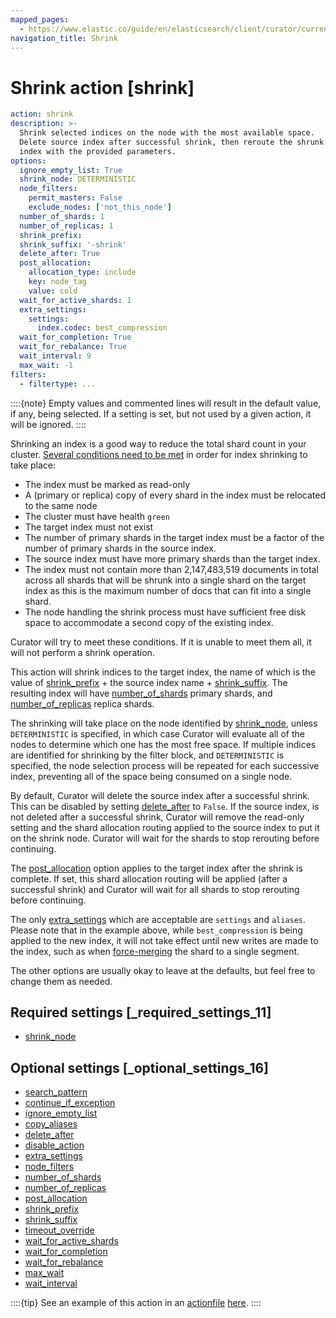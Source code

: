 ```yaml
---
mapped_pages:
  - https://www.elastic.co/guide/en/elasticsearch/client/curator/current/shrink.html
navigation_title: Shrink
---
```


# Shrink action [shrink]

```yaml
action: shrink
description: >-
  Shrink selected indices on the node with the most available space.
  Delete source index after successful shrink, then reroute the shrunk
  index with the provided parameters.
options:
  ignore_empty_list: True
  shrink_node: DETERMINISTIC
  node_filters:
    permit_masters: False
    exclude_nodes: ['not_this_node']
  number_of_shards: 1
  number_of_replicas: 1
  shrink_prefix:
  shrink_suffix: '-shrink'
  delete_after: True
  post_allocation:
    allocation_type: include
    key: node_tag
    value: cold
  wait_for_active_shards: 1
  extra_settings:
    settings:
      index.codec: best_compression
  wait_for_completion: True
  wait_for_rebalance: True
  wait_interval: 9
  max_wait: -1
filters:
  - filtertype: ...
```

::::{note}
Empty values and commented lines will result in the default value, if any, being selected.  If a setting is set, but not used by a given action, it will be ignored.
::::


Shrinking an index is a good way to reduce the total shard count in your cluster. [Several conditions need to be met](https://www.elastic.co/docs/api/doc/elasticsearch/operation/operation-indices-shrink) in order for index shrinking to take place:

* The index must be marked as read-only
* A (primary or replica) copy of every shard in the index must be relocated to the same node
* The cluster must have health `green`
* The target index must not exist
* The number of primary shards in the target index must be a factor of the number of primary shards in the source index.
* The source index must have more primary shards than the target index.
* The index must not contain more than 2,147,483,519 documents in total across all shards that will be shrunk into a single shard on the target index as this is the maximum number of docs that can fit into a single shard.
* The node handling the shrink process must have sufficient free disk space to accommodate a second copy of the existing index.

Curator will try to meet these conditions.  If it is unable to meet them all, it will not perform a shrink operation.

This action will shrink indices to the target index, the name of which is the value of [shrink_prefix](/reference/option_shrink_prefix.md) + the source index name + [shrink_suffix](/reference/option_shrink_suffix.md). The resulting index will have [number_of_shards](/reference/option_number_of_shards.md) primary shards, and [number_of_replicas](/reference/option_number_of_replicas.md) replica shards.

The shrinking will take place on the node identified by [shrink_node](/reference/option_shrink_node.md), unless `DETERMINISTIC` is specified, in which case Curator will evaluate all of the nodes to determine which one has the most free space.  If multiple indices are identified for shrinking by the filter block, and `DETERMINISTIC` is specified, the node selection process will be repeated for each successive index, preventing all of the space being consumed on a single node.

By default, Curator will delete the source index after a successful shrink. This can be disabled by setting [delete_after](/reference/option_delete_after.md) to `False`.  If the source index, is not deleted after a successful shrink, Curator will remove the read-only setting and the shard allocation routing applied to the source index to put it on the shrink node.  Curator will wait for the shards to stop rerouting before continuing.

The [post_allocation](/reference/option_post_allocation.md) option applies to the target index after the shrink is complete.  If set, this shard allocation routing will be applied (after a successful shrink) and Curator will wait for all shards to stop rerouting before continuing.

The only [extra_settings](/reference/option_extra_settings.md) which are acceptable are `settings` and `aliases`. Please note that in the example above, while `best_compression` is being applied to the new index, it will not take effect until new writes are made to the index, such as when [force-merging](/reference/forcemerge.md) the shard to a single segment.

The other options are usually okay to leave at the defaults, but feel free to change them as needed.

## Required settings [_required_settings_11]

* [shrink_node](/reference/option_shrink_node.md)


## Optional settings [_optional_settings_16]

* [search_pattern](/reference/option_search_pattern.md)
* [continue_if_exception](/reference/option_continue.md)
* [ignore_empty_list](/reference/option_ignore_empty.md)
* [copy_aliases](/reference/option_copy_aliases.md)
* [delete_after](/reference/option_delete_after.md)
* [disable_action](/reference/option_disable.md)
* [extra_settings](/reference/option_extra_settings.md)
* [node_filters](/reference/option_node_filters.md)
* [number_of_shards](/reference/option_number_of_shards.md)
* [number_of_replicas](/reference/option_number_of_replicas.md)
* [post_allocation](/reference/option_post_allocation.md)
* [shrink_prefix](/reference/option_shrink_prefix.md)
* [shrink_suffix](/reference/option_shrink_suffix.md)
* [timeout_override](/reference/option_timeout_override.md)
* [wait_for_active_shards](/reference/option_wait_for_active_shards.md)
* [wait_for_completion](/reference/option_wfc.md)
* [wait_for_rebalance](/reference/option_wait_for_rebalance.md)
* [max_wait](/reference/option_max_wait.md)
* [wait_interval](/reference/option_wait_interval.md)

::::{tip}
See an example of this action in an [actionfile](/reference/actionfile.md) [here](/reference/ex_shrink.md).
::::



